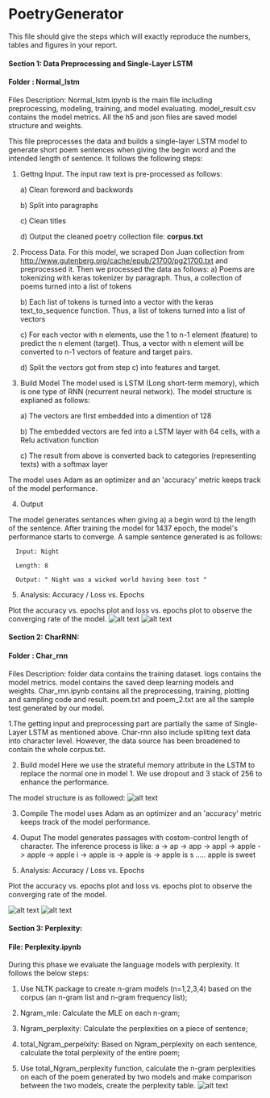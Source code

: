 # PoetryGenerator

This file should give the steps which will exactly reproduce the numbers, tables and figures in your report.

#### Section 1: Data Preprocessing and Single-Layer LSTM
#### Folder : Normal_lstm

Files Description:
Normal_lstm.ipynb is the main file including preprocessing, modeling, training, and model evaluating.
model_result.csv contains the model metrics.
All the h5 and json files are saved model structure and weights.


This file preprocesses the data and builds a single-layer LSTM model to generate short poem sentences when giving the begin word and the intended length of sentence. It follows the following steps: 


1. Gettng Input. The input raw text is pre-processed as follows:

    a) Clean foreword and backwords

    b) Split into paragraphs

    c) Clean titles
    
    d) Output the cleaned poetry collection file: **corpus.txt**

2. Process Data.  For this model, we scraped Don Juan collection from http://www.gutenberg.org/cache/epub/21700/pg21700.txt and preprocessed it. Then we processed the data as follows:
    a) Poems are tokenizing with keras tokenizer by paragraph. Thus, a collection of poems turned into a list of tokens

    b) Each list of tokens is turned into a vector with the keras text_to_sequence function. Thus, a list of tokens turned into a list of vectors
  
    c) For each vector with n elements, use the 1 to n-1 element (feature) to predict the n element (target). Thus, a vector with n element will be converted to n-1 vectors of feature and target pairs. 
  
    d) Split the vectors got from step c) into features and target.
  
  
3. Build Model 
The model used is LSTM (Long short-term memory), which is one type of RNN (recurrent neural network). The model structure is explianed as follows:

    a) The vectors are first embedded into a dimention of 128 

    b) The embedded vectors are fed into a LSTM layer with 64 cells, with a Relu activation function

    c) The result from above is converted back to categories (representing texts) with a softmax layer 
  
The model uses Adam as an optimizer and an 'accuracy' metric keeps track of the model performance. 


4. Output

The model generates sentances when giving a) a begin word b) the length of the sentence. After training the model for 1437 epoch, the model's performance starts to converge. A sample sentence generated is as follows:

      Input: Night

      Length: 8 

      Output: " Night was a wicked world having been tost " 


5. Analysis: Accuracy / Loss vs. Epochs

Plot the accuracy vs. epochs plot and loss vs. epochs plot to observe the converging rate of the model.
![alt text](https://github.com/sayayangnu/PoetryGenerator/blob/master/img/accuracy1.jpeg "SingleLSTM Accuracy vs. Epochs")
![alt text](https://github.com/sayayangnu/PoetryGenerator/blob/master/img/loss1.jpeg "SingleLSTM Loss vs. Epochs")

#### Section 2: CharRNN:
#### Folder : Char_rnn 

Files Description:
folder data contains the training dataset.
logs contains the model metrics.
model contains the saved deep learning models and weights.
Char_rnn.ipynb contains all the preprocessing, training, plotting and sampling code and result.
poem.txt and poem_2.txt are all the sample test generated by our model.

1.The getting input and preprocessing part are partially the same of Single-Layer LSTM as mentioned above. Char-rnn also include spliting text data into character level. However, the data source has been broadened to contain the whole corpus.txt.

2. Build model
 Here we use the strateful memory attribute in the LSTM to replace the normal one in model 1. We use dropout and 3 stack of 256 to enhance the performance.
 
 The model structure is as followed:
![alt text](https://github.com/sayayangnu/PoetryGenerator/blob/master/img/CharRNN.jpeg "Model Structure")

3. Compile
The model uses Adam as an optimizer and an 'accuracy' metric keeps track of the model performance. 

4. Ouput
The model generates passages with costom-control length of character. 
The inference process is like:
a -> ap -> app -> appl -> apple -> apple  -> apple i -> apple is -> apple is  -> apple is s ..... apple is sweet

5. Analysis: Accuracy / Loss vs. Epochs

Plot the accuracy vs. epochs plot and loss vs. epochs plot to observe the converging rate of the model.

![alt text](https://github.com/sayayangnu/PoetryGenerator/blob/master/img/accuracy2.jpeg "CharRNN Accuracy vs. Epochs")
![alt text](https://github.com/sayayangnu/PoetryGenerator/blob/master/img/loss2.jpeg "CharRNN Loss vs. Epochs")



#### Section 3: Perplexity: 
#### File: Perplexity.ipynb
During this phase we evaluate the language models with perplexity. It follows the below steps:

1. Use NLTK package to create n-gram models (n=1,2,3,4) based on the corpus (an n-gram list and n-gram frequency list); 

2. Ngram_mle: Calculate the MLE on each n-gram; 

3. Ngram_perplexity: Calculate the perplexities on a piece of sentence;

4. total_Ngram_perpelxity: Based on Ngram_perplexity on each sentence, calculate the total perplexity of the entire poem;

5. Use total_Ngram_perplexity function, calculate the n-gram perplexities on each of the poem generated by two models and make comparison between the two models, create the perplexity table. 
![alt text](https://github.com/sayayangnu/PoetryGenerator/blob/master/img/perplexity_table.PNG "Perplexity Table")

